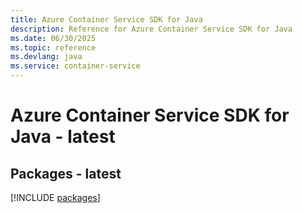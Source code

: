 ```yaml
---
title: Azure Container Service SDK for Java
description: Reference for Azure Container Service SDK for Java
ms.date: 06/30/2025
ms.topic: reference
ms.devlang: java
ms.service: container-service
---
```

# Azure Container Service SDK for Java - latest
## Packages - latest
[!INCLUDE [packages](container-service-index.md)]